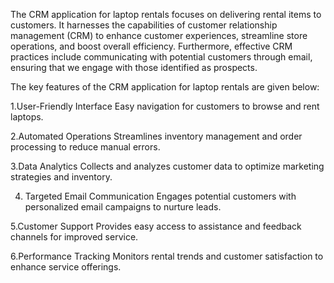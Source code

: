 The CRM application for laptop rentals focuses on delivering rental items to customers. It harnesses the capabilities of customer relationship management (CRM) to enhance customer experiences, streamline store operations, and boost overall efficiency. Furthermore, effective CRM practices include communicating with potential customers through email, ensuring that we engage with those identified as prospects.

The key features of the CRM application for laptop rentals are given below:

1.User-Friendly Interface
Easy navigation for customers to browse and rent laptops.

2.Automated Operations
Streamlines inventory management and order processing to reduce manual errors.

3.Data Analytics
Collects and analyzes customer data to optimize marketing strategies and inventory.

4. Targeted Email Communication
Engages potential customers with personalized email campaigns to nurture leads.

5.Customer Support
Provides easy access to assistance and feedback channels for improved service.

6.Performance Tracking
Monitors rental trends and customer satisfaction to enhance service offerings.

